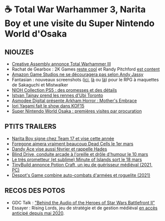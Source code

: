 # ☕ Total War Warhammer 3, Narita Boy et une visite du Super Nintendo World d'Osaka

## NIOUZES

- [Creative Assembly annonce Total Warhammer III](https://www.youtube.com/watch?v=6KaMt91ELHU)
- Rachat de Gearbox : 2K Games [reste cool](https://www.gamesindustry.biz/articles/2021-02-03-gearbox-entertainment-joins-embracer-group-in-USD1-3b-deal) et Randy Pitchford [est content](https://venturebeat.com/2021/02/03/randy-pitchford-the-magic-behind-gearboxs-merger-with-embracer-group/)
- [Amazon Game Studios ne se découragera pas selon Andy Jassy](https://twitter.com/jasonschreier/status/1357056518181552130)
- Fantasian : nouveaux screenshots ([ici](https://twitter.com/auuo/status/1352055710788378624), [là](https://twitter.com/auuo/status/1351532955856826370) ou [là](https://twitter.com/auuo/status/1349576079674015751/photo/1)) pour le RPG à maquettes de Sakaguchi et Mistwalker
- [NIOH Collection PS5 : des promesses et des détails](https://www.youtube.com/watch?v=RiYwWfMHIBk)
- [Istvan Tajnay prend les rennes d'Ubi Toronto](https://toronto.ubisoft.com/2021/02/ubisoft-appoints-istvan-tajnay-as-managing-director-of-ubisoft-toronto/)
- [Asmodee Digital présente Arkham Horror : Mother's Embrace](https://www.youtube.com/watch?v=ZuaEGixrWqMa)
- [Iori Yagami fait le show dans KOF15](https://www.youtube.com/watch?v=XeAg8B2Vyeg)
- [Super Nintendo World Osaka : premières visites par procuration](https://www.youtube.com/channel/UCHG_uGOb5XSa3_HSPkGrf7A)

## PTITS TRAILERS

- [Narita Boy signe chez Team 17 et vise cette année](https://www.youtube.com/watch?v=8NawAz2clr8)
- [Foregone aimera vraiment beaucoup Dead Cells le 1er mars](https://www.youtube.com/watch?v=8rxlK8350Nk)
- [Dandy Ace vise aussi février et rappelle Hades](https://www.youtube.com/watch?v=umXKS5UOA3w)
- [Blind Drive, conduite arcade à l'oreille et drôle d'humour le 10 mars](https://store.steampowered.com/app/1300600/Blind_Drive/)
- [Le très prometteur (et sublime) Minute of Islands sort le 18 mars](https://www.youtube.com/watch?v=2NGt4lpuZQo)
- [TinyBuild annonce Potion Craft, un jeu de guérisseur médiéval (2021, PC)](https://www.youtube.com/watch?v=y38XwlTAg9E)
- [Despot's Game combine auto-combats d'armées et roguelite (2021)](https://www.youtube.com/watch?v=Q3eMU7haEdk)

## RECOS DES POTOS

- GDC Talk : ["Behind the Audio of the Heroes of Star Wars Battlefront II"](https://www.youtube.com/watch?v=hB_amv0ptA0)
- Essayer : Rising Lords, jeu de stratégie et de gestion médiéval [en accès anticipé depuis mai 2020](https://store.steampowered.com/app/835650/Rising_Lords/).
